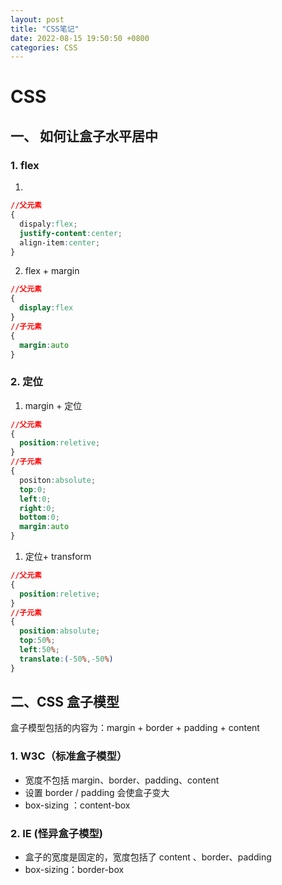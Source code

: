 ```yaml
---
layout: post
title: "CSS笔记"
date: 2022-08-15 19:50:50 +0800
categories: CSS
---
```




# CSS

## 一、 如何让盒子水平居中

### 1. flex 

1. ​

```css
//父元素
{
  dispaly:flex;
  justify-content:center;
  align-item:center;
}
```

2. flex + margin

```css
//父元素
{
  display:flex
}
//子元素
{
  margin:auto
}
```

### 2. 定位

1. margin + 定位

```css
//父元素
{
  position:reletive;
}
//子元素
{
  positon:absolute;
  top:0;
  left:0;
  right:0;
  bottom:0;
  margin:auto
}
```



1. 定位+ transform

```css
//父元素
{
  position:reletive;
}
//子元素
{
  position:absolute;
  top:50%;
  left:50%;
  translate:(-50%,-50%)
}
```



## 二、CSS 盒子模型
 盒子模型包括的内容为：margin + border + padding + content
### 1. W3C（标准盒子模型）

+ 宽度不包括 margin、border、padding、content
+ 设置 border / padding 会使盒子变大
+ box-sizing ：content-box


### 2. IE (怪异盒子模型)

+ 盒子的宽度是固定的，宽度包括了 content 、border、padding
+ box-sizing：border-box






